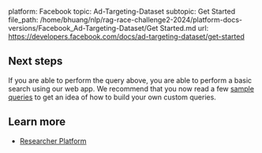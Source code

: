 platform: Facebook
topic: Ad-Targeting-Dataset
subtopic: Get Started
file_path: /home/bhuang/nlp/rag-race-challenge2-2024/platform-docs-versions/Facebook_Ad-Targeting-Dataset/Get Started.md
url: https://developers.facebook.com/docs/ad-targeting-dataset/get-started

## Next steps

If you are able to perform the query above, you are able to perform a basic search using our web app. We recommend that you now read a few [sample queries](https://developers.facebook.com/docs/ad-targeting-dataset/sample-queries) to get an idea of how to build your own custom queries.

## Learn more

* [Researcher Platform](https://developers.facebook.com/docs/researcher-platform/)
